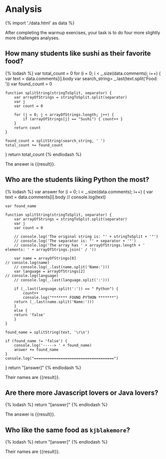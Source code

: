 # Analysis

{% import './data.html' as data %}

After completing the warmup exercises, your task is to do four more slightly
more challenges analyses.

## How many students like sushi as their favorite food?

{% lodash %}
var total_count = 0
for (i = 0; i < _.size(data.comments); i++) {
    var text = data.comments[i].body
    var search_string=  _.last(text.split('Food: '))
    var found_count = 0

    function splitString(stringToSplit, separator) {
        var arrayOfStrings = stringToSplit.split(separator)
        var j
        var count = 0

        for (j = 0; j < arrayOfStrings.length; j++) {
            if (arrayOfStrings[j] == "Sushi") { count++ }
        }
        return count
    }

    found_count = splitString(search_string, ' ')
    total_count += found_count
}
return total_count
{% endlodash %}

The answer is {{result}}.

## Who are the students liking Python the most?

{% lodash %}
var answer
for (i = 0; i < _.size(data.comments); i++) {
    var text = data.comments[i].body
    // console.log(text)

    var found_name

    function splitString(stringToSplit, separator) {
        var arrayOfStrings = stringToSplit.split(separator)
        var j
        var count = 0

        // console.log('The original string is: "' + stringToSplit + '"')
        // console.log('The separator is: "' + separator + '"')
        // console.log('The array has ' + arrayOfStrings.length + ' elements: ' + arrayOfStrings.join(' / '))

        var name = arrayOfStrings[0]
	// console.log(name)
        // console.log(_.last(name.split('Name:')))
        var language = arrayOfStrings[2]
	// console.log(language)
        // console.log(_.last(language.split(':')))

        if (_.last(language.split(':')) == " Python") {
            count++ 
            console.log("******* FOUND PYTHON *******")
	    return (_.last(name.split('Name:')))
        }
        else {
	    return 'false'
        }
    }

    found_name = splitString(text, '\r\n')

    if (found_name != 'false') {
        console.log('-----> ' + found_name)
        answer += found_name
    }
    console.log("====================================")
}
return "[answer]"
{% endlodash %}

Their names are {{result}}.

## Are there more Javascript lovers or Java lovers?

{% lodash %}
return "[answer]"
{% endlodash %}

The answer is {{result}}.

## Who like the same food as `kjblakemore`?

{% lodash %}
return "[answer]"
{% endlodash %}

Their names are {{result}}.
